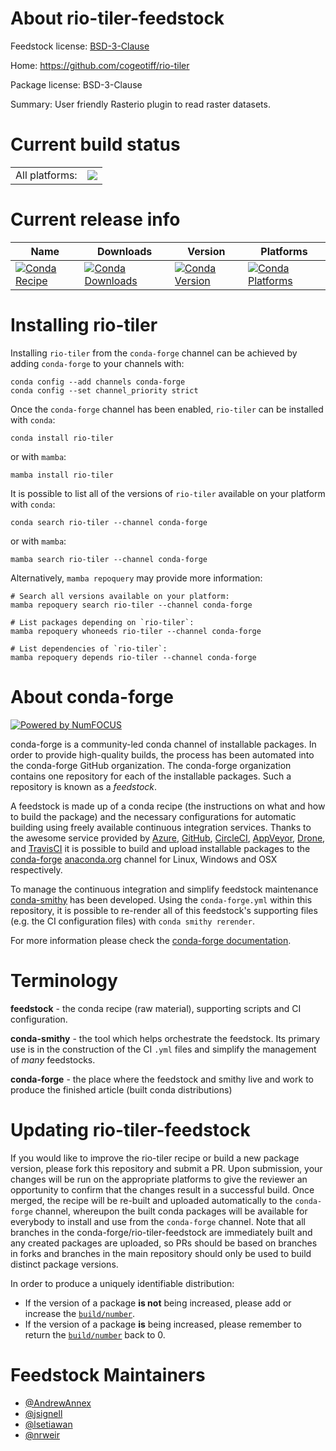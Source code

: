 About rio-tiler-feedstock
=========================

Feedstock license: [BSD-3-Clause](https://github.com/conda-forge/rio-tiler-feedstock/blob/main/LICENSE.txt)

Home: https://github.com/cogeotiff/rio-tiler

Package license: BSD-3-Clause

Summary: User friendly Rasterio plugin to read raster datasets.

Current build status
====================


<table><tr><td>All platforms:</td>
    <td>
      <a href="https://dev.azure.com/conda-forge/feedstock-builds/_build/latest?definitionId=10184&branchName=main">
        <img src="https://dev.azure.com/conda-forge/feedstock-builds/_apis/build/status/rio-tiler-feedstock?branchName=main">
      </a>
    </td>
  </tr>
</table>

Current release info
====================

| Name | Downloads | Version | Platforms |
| --- | --- | --- | --- |
| [![Conda Recipe](https://img.shields.io/badge/recipe-rio--tiler-green.svg)](https://anaconda.org/conda-forge/rio-tiler) | [![Conda Downloads](https://img.shields.io/conda/dn/conda-forge/rio-tiler.svg)](https://anaconda.org/conda-forge/rio-tiler) | [![Conda Version](https://img.shields.io/conda/vn/conda-forge/rio-tiler.svg)](https://anaconda.org/conda-forge/rio-tiler) | [![Conda Platforms](https://img.shields.io/conda/pn/conda-forge/rio-tiler.svg)](https://anaconda.org/conda-forge/rio-tiler) |

Installing rio-tiler
====================

Installing `rio-tiler` from the `conda-forge` channel can be achieved by adding `conda-forge` to your channels with:

```
conda config --add channels conda-forge
conda config --set channel_priority strict
```

Once the `conda-forge` channel has been enabled, `rio-tiler` can be installed with `conda`:

```
conda install rio-tiler
```

or with `mamba`:

```
mamba install rio-tiler
```

It is possible to list all of the versions of `rio-tiler` available on your platform with `conda`:

```
conda search rio-tiler --channel conda-forge
```

or with `mamba`:

```
mamba search rio-tiler --channel conda-forge
```

Alternatively, `mamba repoquery` may provide more information:

```
# Search all versions available on your platform:
mamba repoquery search rio-tiler --channel conda-forge

# List packages depending on `rio-tiler`:
mamba repoquery whoneeds rio-tiler --channel conda-forge

# List dependencies of `rio-tiler`:
mamba repoquery depends rio-tiler --channel conda-forge
```


About conda-forge
=================

[![Powered by
NumFOCUS](https://img.shields.io/badge/powered%20by-NumFOCUS-orange.svg?style=flat&colorA=E1523D&colorB=007D8A)](https://numfocus.org)

conda-forge is a community-led conda channel of installable packages.
In order to provide high-quality builds, the process has been automated into the
conda-forge GitHub organization. The conda-forge organization contains one repository
for each of the installable packages. Such a repository is known as a *feedstock*.

A feedstock is made up of a conda recipe (the instructions on what and how to build
the package) and the necessary configurations for automatic building using freely
available continuous integration services. Thanks to the awesome service provided by
[Azure](https://azure.microsoft.com/en-us/services/devops/), [GitHub](https://github.com/),
[CircleCI](https://circleci.com/), [AppVeyor](https://www.appveyor.com/),
[Drone](https://cloud.drone.io/welcome), and [TravisCI](https://travis-ci.com/)
it is possible to build and upload installable packages to the
[conda-forge](https://anaconda.org/conda-forge) [anaconda.org](https://anaconda.org/)
channel for Linux, Windows and OSX respectively.

To manage the continuous integration and simplify feedstock maintenance
[conda-smithy](https://github.com/conda-forge/conda-smithy) has been developed.
Using the ``conda-forge.yml`` within this repository, it is possible to re-render all of
this feedstock's supporting files (e.g. the CI configuration files) with ``conda smithy rerender``.

For more information please check the [conda-forge documentation](https://conda-forge.org/docs/).

Terminology
===========

**feedstock** - the conda recipe (raw material), supporting scripts and CI configuration.

**conda-smithy** - the tool which helps orchestrate the feedstock.
                   Its primary use is in the construction of the CI ``.yml`` files
                   and simplify the management of *many* feedstocks.

**conda-forge** - the place where the feedstock and smithy live and work to
                  produce the finished article (built conda distributions)


Updating rio-tiler-feedstock
============================

If you would like to improve the rio-tiler recipe or build a new
package version, please fork this repository and submit a PR. Upon submission,
your changes will be run on the appropriate platforms to give the reviewer an
opportunity to confirm that the changes result in a successful build. Once
merged, the recipe will be re-built and uploaded automatically to the
`conda-forge` channel, whereupon the built conda packages will be available for
everybody to install and use from the `conda-forge` channel.
Note that all branches in the conda-forge/rio-tiler-feedstock are
immediately built and any created packages are uploaded, so PRs should be based
on branches in forks and branches in the main repository should only be used to
build distinct package versions.

In order to produce a uniquely identifiable distribution:
 * If the version of a package **is not** being increased, please add or increase
   the [``build/number``](https://docs.conda.io/projects/conda-build/en/latest/resources/define-metadata.html#build-number-and-string).
 * If the version of a package **is** being increased, please remember to return
   the [``build/number``](https://docs.conda.io/projects/conda-build/en/latest/resources/define-metadata.html#build-number-and-string)
   back to 0.

Feedstock Maintainers
=====================

* [@AndrewAnnex](https://github.com/AndrewAnnex/)
* [@jsignell](https://github.com/jsignell/)
* [@lsetiawan](https://github.com/lsetiawan/)
* [@nrweir](https://github.com/nrweir/)

